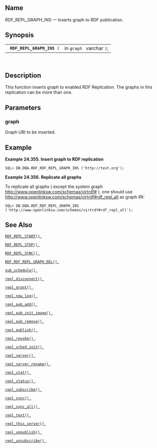<div id="fn_rdf_repl_graph_ins" class="refentry">

<div class="titlepage">

</div>

<div class="refnamediv">

## Name

RDF_REPL_GRAPH_INS — Inserts graph to RDF publication.

</div>

<div class="refsynopsisdiv">

## Synopsis

<div id="fsyn_rdf_repl_graph_ins" class="funcsynopsis">

|                                 |                          |
|---------------------------------|--------------------------|
| ` `**`RDF_REPL_GRAPH_INS`**` (` | in `graph ` varchar `)`; |

<div class="funcprototype-spacer">

 

</div>

</div>

</div>

<div id="desc_rdf_repl_graph_ins" class="refsect1">

## Description

This function inserts graph to enabled RDF Replication. The graphs in
this replication can be more than one.

</div>

<div id="params_rdf_repl_graph_ins" class="refsect1">

## Parameters

<div id="id108304" class="refsect2">

### graph

Graph URI to be inserted.

</div>

</div>

<div id="examples_rdf_repl_graph_ins" class="refsect1">

## Example

<div id="rdf_repl_graph_ins_ex1" class="example">

**Example 24.355. Insert graph to RDF replication**

<div class="example-contents">

``` screen
SQL> DB.DBA.RDF_RDF_REPL_GRAPH_INS ('http://test.org');
```

</div>

</div>

  

<div id="rdf_repl_graph_ins_ex2" class="example">

**Example 24.356. Replicate all graphs**

<div class="example-contents">

To replicate all graphs ( except the system graph
http://www.openlinksw.com/schemas/virtrdf# ), one should use
http://www.openlinksw.com/schemas/virtrdf#rdf_repl_all as graph IRI:

``` programlisting
SQL> DB.DBA.RDF_RDF_REPL_GRAPH_INS ('http://www.openlinksw.com/schemas/virtrdf#rdf_repl_all');
```

</div>

</div>

  

</div>

<div id="seealso_rdf_repl_graph_ins" class="refsect1">

## See Also

<a href="fn_rdf_repl_start.html" class="link"
title="RDF_REPL_START"><code
class="function">RDF_REPL_START() </code></a>

<a href="fn_rdf_repl_stop.html" class="link" title="RDF_REPL_STOP"><code
class="function">RDF_REPL_STOP() </code></a>

<a href="fn_rdf_repl_sync.html" class="link" title="RDF_REPL_SYNC"><code
class="function">RDF_REPL_SYNC() </code></a>

<a href="fn_rdf_repl_graph_del.html" class="link"
title="RDF_REPL_GRAPH_DEL"><code
class="function">RDF_RDF_REPL_GRAPH_DEL() </code></a>

<a href="fn_sub_schedule.html" class="link" title="sub_schedule"><code
class="function">sub_schedule() </code></a>

<a href="fn_repl_disconnect.html" class="link"
title="repl_disconnect"><code
class="function">repl_disconnect() </code></a>

<a href="fn_repl_grant.html" class="link" title="REPL_GRANT"><code
class="function">repl_grant() </code></a>

<a href="fn_repl_new_log.html" class="link" title="repl_new_log"><code
class="function">repl_new_log() </code></a>

<a href="fn_repl_pub_add.html" class="link" title="REPL_PUB_ADD"><code
class="function">repl_pub_add() </code></a>

<a href="fn_repl_pub_init_image.html" class="link"
title="REPL_PUB_INIT_IMAGE"><code
class="function">repl_pub_init_image() </code></a>

<a href="fn_repl_pub_remove.html" class="link"
title="REPL_PUB_REMOVE"><code
class="function">repl_pub_remove() </code></a>

<a href="fn_repl_publish.html" class="link" title="REPL_PUBLISH"><code
class="function">repl_publish() </code></a>

<a href="fn_repl_revoke.html" class="link" title="REPL_REVOKE"><code
class="function">repl_revoke() </code></a>

<a href="fn_repl_sched_init.html" class="link"
title="REPL_SCHED_INIT"><code
class="function">repl_sched_init() </code></a>

<a href="fn_repl_server.html" class="link" title="REPL_SERVER"><code
class="function">repl_server() </code></a>

<a href="fn_repl_server_rename.html" class="link"
title="repl_server_rename"><code
class="function">repl_server_rename() </code></a>

<a href="fn_repl_stat.html" class="link" title="REPL_STAT"><code
class="function">repl_stat() </code></a>

<a href="fn_repl_status.html" class="link" title="repl_status"><code
class="function">repl_status() </code></a>

<a href="fn_repl_subscribe.html" class="link"
title="REPL_SUBSCRIBE"><code
class="function">repl_subscribe() </code></a>

<a href="fn_repl_sync.html" class="link" title="repl_sync"><code
class="function">repl_sync() </code></a>

<a href="fn_repl_sync_all.html" class="link" title="repl_sync_all"><code
class="function">repl_sync_all() </code></a>

<a href="fn_repl_text.html" class="link" title="repl_text"><code
class="function">repl_text() </code></a>

<a href="fn_repl_this_server.html" class="link"
title="repl_this_server"><code
class="function">repl_this_server() </code></a>

<a href="fn_repl_unpublish.html" class="link"
title="REPL_UNPUBLISH"><code
class="function">repl_unpublish() </code></a>

<a href="fn_repl_unsubscribe.html" class="link"
title="REPL_UNSUBSCRIBE"><code
class="function">repl_unsubscribe() </code></a>

</div>

</div>
